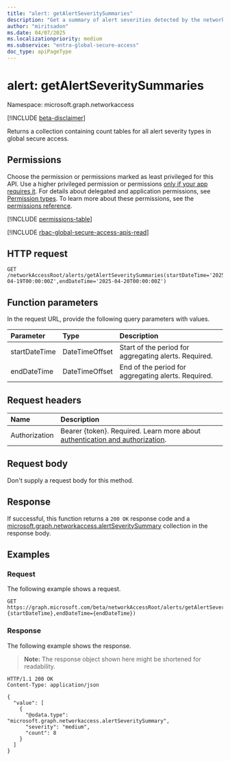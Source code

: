 ```yaml
---
title: "alert: getAlertSeveritySummaries"
description: "Get a summary of alert severities detected by the network access system."
author: "miritsadon"
ms.date: 04/07/2025
ms.localizationpriority: medium
ms.subservice: "entra-global-secure-access"
doc_type: apiPageType
---
```


# alert: getAlertSeveritySummaries

Namespace: microsoft.graph.networkaccess

[!INCLUDE [beta-disclaimer](../../includes/beta-disclaimer.md)]

Returns a collection containing count tables for all alert severity types in global secure access.

## Permissions

Choose the permission or permissions marked as least privileged for this API. Use a higher privileged permission or permissions [only if your app requires it](/graph/permissions-overview#best-practices-for-using-microsoft-graph-permissions). For details about delegated and application permissions, see [Permission types](/graph/permissions-overview#permission-types). To learn more about these permissions, see the [permissions reference](/graph/permissions-reference).

<!-- {
  "blockType": "permissions",
  "name": "networkaccess-alert-getalertseveritysummaries-permissions"
}
-->
[!INCLUDE [permissions-table](../includes/permissions/networkaccess-alert-getalertseveritysummaries-permissions.md)]

[!INCLUDE [rbac-global-secure-access-apis-read](../includes/rbac-for-apis/rbac-global-secure-access-apis-read.md)]

## HTTP request

<!-- {
  "blockType": "ignored"
}
-->
``` http
GET /networkAccessRoot/alerts/getAlertSeveritySummaries(startDateTime='2025-04-19T00:00:00Z',endDateTime='2025-04-20T00:00:00Z')
```

## Function parameters
In the request URL, provide the following query parameters with values.

|Parameter|Type|Description|
|:---|:---|:---|
|startDateTime|DateTimeOffset|Start of the period for aggregating alerts. Required.|
|endDateTime|DateTimeOffset|End of the period for aggregating alerts. Required.|

## Request headers

|Name|Description|
|:---|:---|
|Authorization|Bearer {token}. Required. Learn more about [authentication and authorization](/graph/auth/auth-concepts).|

## Request body

Don't supply a request body for this method.

## Response

If successful, this function returns a `200 OK` response code and a [microsoft.graph.networkaccess.alertSeveritySummary](../resources/networkaccess-alertseveritysummary.md) collection in the response body.

## Examples

### Request

The following example shows a request.
<!-- {
  "blockType": "request",
  "name": "alertthis.getalertseveritysummaries"
}
-->
``` http
GET https://graph.microsoft.com/beta/networkAccessRoot/alerts/getAlertSeveritySummaries(startDateTime={startDateTime},endDateTime={endDateTime})
```

### Response

The following example shows the response.
>**Note:** The response object shown here might be shortened for readability.
<!-- {
  "blockType": "response",
  "truncated": true,
  "@odata.type": "Collection(microsoft.graph.networkaccess.alertSeveritySummary)"
}
-->
``` http
HTTP/1.1 200 OK
Content-Type: application/json

{
  "value": [
    {
      "@odata.type": "microsoft.graph.networkaccess.alertSeveritySummary",
      "severity": "medium",
      "count": 8
    }
  ]
}
```
